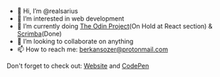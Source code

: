 - 👋 Hi, I’m @realsarius
- 👀 I’m interested in web development
- 🌱 I’m currently doing [The Odin Project](https://www.theodinproject.com/)(On Hold at React section) & [Scrimba](https://scrimba.com/learn/frontend)(Done)
- 💞️ I’m looking to collaborate on anything
- 📫 How to reach me: berkansozer@protonmail.com

Don't forget to check out: [Website](https://realsarius.github.io/) and [CodePen](https://codepen.io/realsarius/)

<!---
realsarius/realsarius is a ✨ special ✨ repository because its `README.md` (this file) appears on your GitHub profile.
You can click the Preview link to take a look at your changes.
--->
